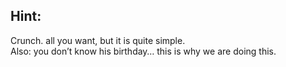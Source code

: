 ## Hint:

Crunch. all you want, but it is quite simple.<br/>
Also: you don’t know his birthday… this is why we are doing this.
